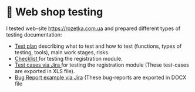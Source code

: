 # 🛒 Web shop testing 

I tested web-site https://rozetka.com.ua and prepared different types of testing documentation:

 <ul>
<li>  <a href="https://docs.google.com/document/d/1za083dGDIJ_Izw-vjb74Ud92iMu62TNp32vnIaz_PwY/edit?usp=sharing">Test plan</a> describing what to test and how to test (functions, types of testing, tools), main work stages, risks. </li> 
<li>  <a href="https://docs.google.com/spreadsheets/d/1zwC16KaZKmBon8ppzoNIHJO9gJ52EDDw7hKliSGY6MQ/edit?usp=sharing"> Checklist </a> for testing the registration module. </li>
<li> <a href="https://docs.google.com/spreadsheets/d/1PQ47CHRSeqzjSbEy9Tb8tBIHkwoDHP5NpsrlJevuoUs/edit?usp=sharing">Test cases via Jira </a> for testing the registration module (These test-cases are exported in XLS file).  </li>
<li>  <a href="https://docs.google.com/document/d/11WrU50vBZYXDrNw0Wuk7-VrsWxY_VYk9/edit?usp=sharing&ouid=104678921722498783566&rtpof=true&sd=true">Bug Report example via Jira</a> (These bug-reports are exported in DOCX file </li>
</ul>
